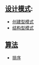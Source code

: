 
## [设计模式](/DesignPattern/src/main/java/com/yyq/DesignPattern/):
* [创建型模式](DesignPattern/src/main/java/com/yyq/DesignPattern/creational/README.md)
* [结构型模式](DesignPattern/src/main/java/com/yyq/DesignPattern/structural/README.md)
## [算法](/DataStruct/src/main/java/com/yyq/)
* [排序](/DataStruct/src/main/java/README.md)

